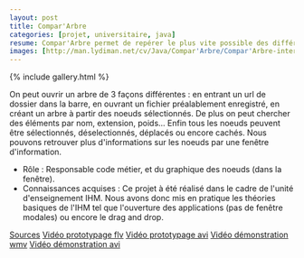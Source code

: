 ```yaml
---
layout: post
title: Compar'Arbre
categories: [projet, universitaire, java]
resume: Compar'Arbre permet de repérer le plus vite possible des différences sur des arbres.
images: [http://man.lydiman.net/cv/Java/Compar'Arbre/Compar'Arbre-intersection.png, http://man.lydiman.net/cv/Java/Compar'Arbre/Compar'Arbre-recherche.png, http://man.lydiman.net/cv/Java/Compar'Arbre/Compar'Arbre-aide.png]
---
```

{% include gallery.html %}

On peut ouvrir un arbre de 3 façons différentes : en entrant un url de dossier dans la barre, en ouvrant un fichier préalablement enregistré, en créant un arbre à partir des noeuds sélectionnés. De plus on peut chercher des éléments par nom, extension, poids... Enfin tous les noeuds peuvent être sélectionnés, déselectionnés, déplacés ou encore cachés. Nous pouvons retrouver plus d'informations sur les noeuds par une fenêtre d'information.

* Rôle : Responsable code métier, et du graphique des noeuds (dans la fenêtre).
* Connaissances acquises : Ce projet à été réalisé dans le cadre de l'unité d'enseignement IHM. Nous avons donc mis en pratique les théories basiques de l'IHM tel que l'ouverture des applications (pas de fenêtre modales) ou encore le drag and drop.

<div class="container-link">
  <a href="http://man.lydiman.net/cv/Java/Compar'Arbre/Compar'Arbre.zip" target="_blank">Sources</a>
  <a href="http://man.lydiman.net/cv/Java/Compar'Arbre/compar'Arbre-previewPapier.flv" target="_blank">Vidéo prototypage flv</a>
  <a href="http://man.lydiman.net/cv/Java/Compar'Arbre/compar'Arbre-previewPapier.avi" target="_blank">Vidéo prototypage avi</a>
  <a href="http://man.lydiman.net/cv/Java/Compar'Arbre/Compar'arbre.wmv" target="_blank">Vidéo démonstration wmv</a>
  <a href="http://man.lydiman.net/cv/Java/Compar'Arbre/Compar'arbre.avi" target="_blank">Vidéo démonstration avi</a>
</div>